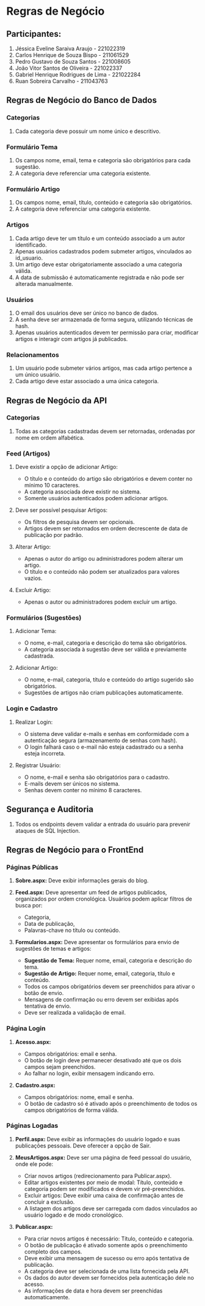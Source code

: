 # Regras de Negócio

## Participantes:
1. Jéssica Eveline Saraiva Araujo - 221022319
2. Carlos Henrique de Souza Bispo - 211061529
3. Pedro Gustavo de Souza Santos - 221008605
4. João Vitor Santos de Oliveira - 221022337
5. Gabriel Henrique Rodrigues de Lima - 221022284
6. Ruan Sobreira Carvalho - 211043763

## Regras de Negócio do Banco de Dados

### Categorias
1. Cada categoria deve possuir um nome único e descritivo.

### Formulário Tema
1. Os campos nome, email, tema e categoria são obrigatórios para cada sugestão.
2. A categoria deve referenciar uma categoria existente.

### Formulário Artigo
1. Os campos nome, email, título, conteúdo e categoria são obrigatórios.
2. A categoria deve referenciar uma categoria existente.

### Artigos
1. Cada artigo deve ter um título e um conteúdo associado a um autor identificado.
2. Apenas usuários cadastrados podem submeter artigos, vinculados ao id_usuario.
3. Um artigo deve estar obrigatoriamente associado a uma categoria válida.
4. A data de submissão é automaticamente registrada e não pode ser alterada manualmente.

### Usuários
1. O email dos usuários deve ser único no banco de dados.
2. A senha deve ser armazenada de forma segura, utilizando técnicas de hash.
3. Apenas usuários autenticados devem ter permissão para criar, modificar artigos e interagir com artigos já publicados.

### Relacionamentos
1. Um usuário pode submeter vários artigos, mas cada artigo pertence a um único usuário.
2. Cada artigo deve estar associado a uma única categoria.

## Regras de Negócio da API

### Categorias
1. Todas as categorias cadastradas devem ser retornadas, ordenadas por nome em ordem alfabética.

### Feed (Artigos)
1. Deve existir a opção de adicionar Artigo:
   - O título e o conteúdo do artigo são obrigatórios e devem conter no mínimo 10 caracteres.
   - A categoria associada deve existir no sistema.
   - Somente usuários autenticados podem adicionar artigos.

2. Deve ser possível pesquisar Artigos:
   - Os filtros de pesquisa devem ser opcionais.
   - Artigos devem ser retornados em ordem decrescente de data de publicação por padrão.

3. Alterar Artigo:
   - Apenas o autor do artigo ou administradores podem alterar um artigo.
   - O título e o conteúdo não podem ser atualizados para valores vazios.

4. Excluir Artigo:
   - Apenas o autor ou administradores podem excluir um artigo.

### Formulários (Sugestões)
1. Adicionar Tema:
   - O nome, e-mail, categoria e descrição do tema são obrigatórios.
   - A categoria associada à sugestão deve ser válida e previamente cadastrada.

2. Adicionar Artigo:
   - O nome, e-mail, categoria, título e conteúdo do artigo sugerido são obrigatórios.
   - Sugestões de artigos não criam publicações automaticamente.

### Login e Cadastro
1. Realizar Login:
   - O sistema deve validar e-mails e senhas em conformidade com a autenticação segura (armazenamento de senhas com hash).
   - O login falhará caso o e-mail não esteja cadastrado ou a senha esteja incorreta.

2. Registrar Usuário:
   - O nome, e-mail e senha são obrigatórios para o cadastro.
   - E-mails devem ser únicos no sistema.
   - Senhas devem conter no mínimo 8 caracteres.

## Segurança e Auditoria
1. Todos os endpoints devem validar a entrada do usuário para prevenir ataques de SQL Injection.

## Regras de Negócio para o FrontEnd

### Páginas Públicas
1. **Sobre.aspx:** Deve exibir informações gerais do blog.
2. **Feed.aspx:** Deve apresentar um feed de artigos publicados, organizados por ordem cronológica. Usuários podem aplicar filtros de busca por:
   - Categoria,
   - Data de publicação,
   - Palavras-chave no título ou conteúdo.

3. **Formularios.aspx:** Deve apresentar os formulários para envio de sugestões de temas e artigos:
   - **Sugestão de Tema:** Requer nome, email, categoria e descrição do tema.
   - **Sugestão de Artigo:** Requer nome, email, categoria, título e conteúdo.
   - Todos os campos obrigatórios devem ser preenchidos para ativar o botão de envio.
   - Mensagens de confirmação ou erro devem ser exibidas após tentativa de envio.
   - Deve ser realizada a validação de email.

### Página Login
1. **Acesso.aspx:**
   - Campos obrigatórios: email e senha.
   - O botão de login deve permanecer desativado até que os dois campos sejam preenchidos.
   - Ao falhar no login, exibir mensagem indicando erro.

2. **Cadastro.aspx:**
   - Campos obrigatórios: nome, email e senha.
   - O botão de cadastro só é ativado após o preenchimento de todos os campos obrigatórios de forma válida.

### Páginas Logadas
1. **Perfil.aspx:** Deve exibir as informações do usuário logado e suas publicações pessoais. Deve oferecer a opção de Sair.
2. **MeusArtigos.aspx:** Deve ser uma página de feed pessoal do usuário, onde ele pode:
   - Criar novos artigos (redirecionamento para Publicar.aspx).
   - Editar artigos existentes por meio de modal: Título, conteúdo e categoria podem ser modificados e devem vir pré-preenchidos.
   - Excluir artigos: Deve exibir uma caixa de confirmação antes de concluir a exclusão.
   - A listagem dos artigos deve ser carregada com dados vinculados ao usuário logado e de modo cronológico.

3. **Publicar.aspx:**
   - Para criar novos artigos é necessário: Título, conteúdo e categoria.
   - O botão de publicação é ativado somente após o preenchimento completo dos campos.
   - Deve exibir uma mensagem de sucesso ou erro após tentativa de publicação.
   - A categoria deve ser selecionada de uma lista fornecida pela API.
   - Os dados do autor devem ser fornecidos pela autenticação dele no acesso.
   - As informações de data e hora devem ser preenchidas automaticamente.
